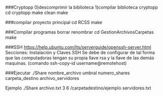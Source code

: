 ###Cryptopp
0)descomprimir la biblioteca
1)compilar biblioteca cryptopp
cd cryptopp
make clean
make

###compilar proyecto principal
cd RCSS
make 

###Compilar programas borrar renombrar
cd GestionArchivosCarpetas
make

###SSH
https://help.ubuntu.com/lts/serverguide/openssh-server.html
Secciones: Instalación y Claves SSH
Se debe de configurar de tal forma que las computadoras tengan su propia llave rsa y la llave de las demás maquinas. (comando ssh-copy-id username@remotehost)

###Ejecutar 
./Share nombre_archivo umbral numero_shares carpeta_destino archivo_servidores

Ejemplo
./Share archivo.txt 3 6 /carpetadestino/ejemplo servidores.txt
